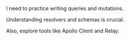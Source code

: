 I need to practice writing queries and mutations.

Understanding resolvers and schemas is crucial.

Also, explore tools like Apollo Client and Relay.